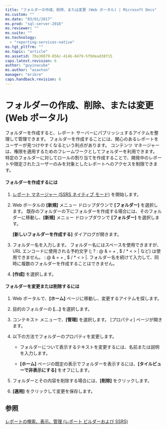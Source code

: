 ```yaml
---
title: "フォルダーの作成、削除、または変更 (Web ポータル) | Microsoft Docs"
ms.custom: ""
ms.date: "03/01/2017"
ms.prod: "sql-server-2016"
ms.reviewer: ""
ms.suite: ""
ms.technology: 
  - "reporting-services-native"
ms.tgt_pltfrm: ""
ms.topic: "article"
ms.assetid: 70a38879-856c-414b-8479-5f9dead38f15
caps.latest.revision: 6
author: "guyinacube"
ms.author: "asaxton"
manager: "erikre"
caps.handback.revision: 6
---
```

# フォルダーの作成、削除、または変更 (Web ポータル)
  フォルダーを作成すると、レポート サーバーにパブリッシュするアイテムを整理して管理できます。 フォルダーを作成することには、関心のあるレポートをユーザーが見つけやすくなるという利点があります。 コンテンツ マネージャーは、権限を適用するためのフレームワークとしてフォルダーを利用できます。 特定のフォルダーに対してロールの割り当てを作成することで、開発中のレポートや限定されたユーザーのみを対象としたレポートへのアクセスを制限できます。  
  
#### フォルダーを作成するには  
  
1.  [レポート マネージャー (SSRS ネイティブ モード)](../Topic/Report%20Manager%20%20\(SSRS%20Native%20Mode\).md) を開始します。  
  
2.  Web ポータルの **[新規]** メニュー ドロップダウンで **[フォルダー]** を選択します。 既存のフォルダーの下にフォルダーを作成する場合には、そのフォルダーに移動し、**[新規]** メニュー ドロップダウンで **[フォルダー]** を選択します。  
  
     **[新しいフォルダーを作成する]** ダイアログが開きます。  
  
3.  フォルダー名を入力します。 フォルダー名にはスペースを使用できますが、URL エンコードに使用される予約文字 (; ? : @ & = + , $ / * \< > | など) は使用できません。 : @ & = + , $ / * \< > |. フォルダー名を続けて入力して、同時に複数のフォルダーを作成することはできません。  
  
4.  **[作成]** を選択します。  
  
#### フォルダーを変更または削除するには  
  
1.  Web ポータルで、**[ホーム]** ページに移動し、変更するアイテムを探します。  
  
2.  目的のフォルダーの **[...]** を選択します。  
  
3.  コンテキスト メニューで、**[管理]** を選択します。 [プロパティ] ページが開きます。  
  
4.  以下の方法でフォルダーのプロパティを変更します。  
  
    -   フォルダーについて表示するテキストを変更するには、名前または説明を入力します。  
  
    -   **[ホーム]** ページの既定の表示でフォルダーを表示するには、**[タイルビューで非表示にする]** をオフにします。  
  
5.  フォルダーとその内容を削除する場合には、**[削除]** をクリックします。  
  
6.  **[適用]** をクリックして変更を保存します。  
  
## 参照  
 [レポートの検索、表示、管理 (レポート ビルダーおよび SSRS)](../../reporting-services/report-builder/finding-viewing-and-managing-reports-report-builder-and-ssrs.md)  
  
  